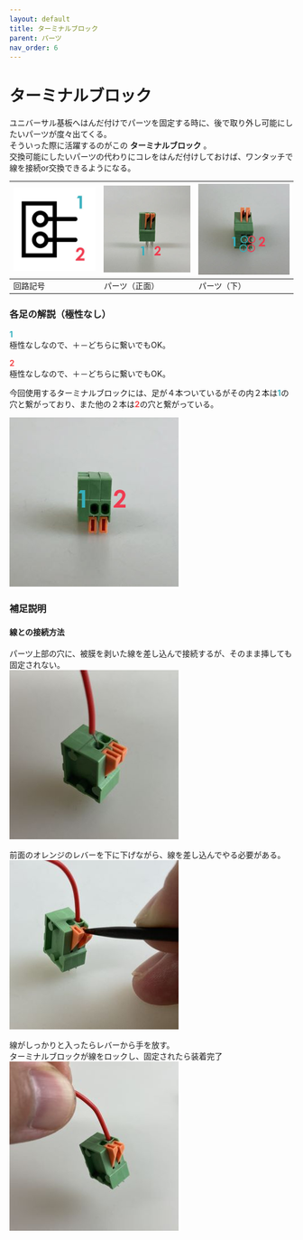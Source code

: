 ```yaml
---
layout: default
title: ターミナルブロック
parent: パーツ
nav_order: 6
---
```


# ターミナルブロック
ユニバーサル基板へはんだ付けでパーツを固定する時に、後で取り外し可能にしたいパーツが度々出てくる。<br>
そういった際に活躍するのがこの **ターミナルブロック** 。<br>
交換可能にしたいパーツの代わりにコレをはんだ付けしておけば、ワンタッチで線を接続or交換できるようになる。

|![回路記号](../images/component/terminalblock/terminalblock_icon.jpg)|![実物01](../images/component/terminalblock/terminalblock_pinout01.jpg)|![実物02](../images/component/terminalblock/terminalblock_pinout02.jpg)|
|:--|:--|:--|
|回路記号|パーツ（正面）|パーツ（下）|

### 各足の解説（極性なし）
<span style="color:#36b1bf">**1**</span><br>
極性なしなので、＋－どちらに繋いでもOK。

<span style="color:#f2484b">**2**</span><br>
極性なしなので、＋－どちらに繋いでもOK。


今回使用するターミナルブロックには、足が４本ついているがその内２本は<span style="color:#36b1bf">**1**</span>の穴と繋がっており、また他の２本は<span style="color:#f2484b">**2**</span>の穴と繋がっている。


![実物03](../images/component/terminalblock/terminalblock_pinout03.jpg)


### 補足説明

#### 線との接続方法
パーツ上部の穴に、被膜を剥いた線を差し込んで接続するが、そのまま挿しても固定されない。<br>
![インサート01](../images/component/terminalblock/terminalblock_insert01.jpg)<br>

前面のオレンジのレバーを下に下げながら、線を差し込んでやる必要がある。<br>
![インサート02](../images/component/terminalblock/terminalblock_insert02.jpg)<br>

線がしっかりと入ったらレバーから手を放す。<br>
ターミナルブロックが線をロックし、固定されたら装着完了<br>
![インサート03](../images/component/terminalblock/terminalblock_insert03.jpg)<br>